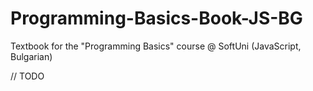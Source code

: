 # Programming-Basics-Book-JS-BG
Textbook for the "Programming Basics" course @ SoftUni (JavaScript, Bulgarian)

// TODO
